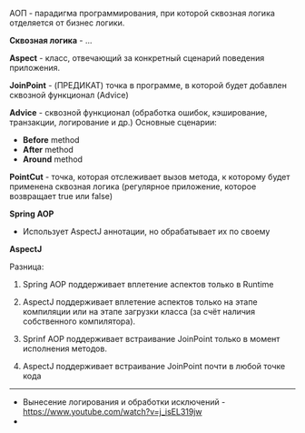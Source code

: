 АОП - парадигма программирования, при которой сквозная логика отделяется от бизнес логики.

**Сквозная логика** - ...

**Aspect** - класс, отвечающий за конкретный сценарий поведения приложения.

**JoinPoint** - (ПРЕДИКАТ) точка в программе, в которой будет добавлен сквозной функционал (Advice)

**Advice** - сквозной функционал (обработка ошибок, кэширование, транзакции, логирование и др.)
Основные сценарии:
- **Before** method
- **After** method
- **Around** method

**PointCut** - точка, которая отслеживает вызов метода, к которому будет применена сквозная логика (регулярное приложение, которое возвращает true или false)

**Spring AOP**
- Использует AspectJ аннотации, но обрабатывает их по своему

**AspectJ**

Разница:
1) Spring AOP поддерживает вплетение аспектов только в Runtime
2) AspectJ поддерживает вплетение аспектов только на этапе компиляции или на этапе загрузки класса (за счёт наличия собственного компилятора).

1) Sprinf AOP поддерживает встраивание JoinPoint только в момент исполнения методов.
2) AspectJ поддерживает встраивание JoinPoint почти в любой точке кода

---

- Вынесение логирования и обработки исключений - https://www.youtube.com/watch?v=j_isEL319jw
- 
